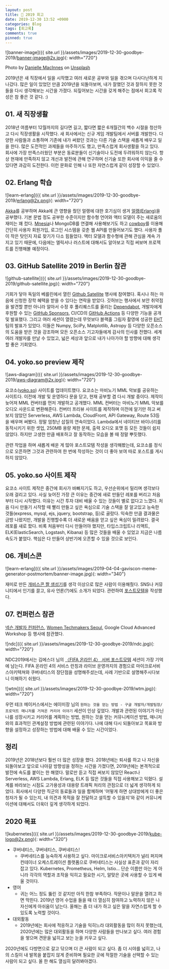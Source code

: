 ```yaml
---
layout: post
title: 🏡 2019 회고
date: 2019-12-30 13:52 +0900
categories: Blog
tags: [회고록]
comments: true
pinned: true
---
```



![banner-image]({{ site.url }}/assets/images/2019-12-30-goodbye-2019/banner-image@2x.jpg){: width="720"}

Photo by [Danielle MacInnes](https://unsplash.com/@dsmacinnes?utm_source=unsplash&utm_medium=referral&utm_content=creditCopyText) on [Unsplash](https://unsplash.com/s/photos/begin-again?utm_source=unsplash&utm_medium=referral&utm_content=creditCopyText)

2019년은 새 직장에서 일을 시작했고 여러 새로운 공부와 일을 겪으며 다사다난하게 지나갔다. 많은 일이 있었던 만큼 2019년을 되돌아보며, 내가 잘했던 것과 잘하지 못한 것들을 다시 생각해보는 시간을 가졌다. 되짚어보는 시간을 갖게 해주는 점에서 회고록 작성은 참 좋은 것 같다. :)

## 01. 새 직장생활

2018년 여름부터 12월까지의 길다면 길고, 짧다면 짧은 6개월간의 백수 시절을 청산하고 다시 직장생활을 시작했다. 새 회사에서는 신규 게임 개발팀에서 서버를 개발한다. 다양한 사람들과 소통하며 기존에 내가 써왔던 것과는 다른 기술 스택을 새롭게 배우고 일을 한다. 많은 도전적인 과제들을 마주하기도 했고, 만족스럽게 회사생활을 하고 있다. 회사에 가장 만족스러웠던 부분은 동료분들이 신기술이나 도전에 두려워하지 않는다. 항상 현재에 만족하지 않고 개선과 발전에 관해 연구하며 신기술 또한 회사에 이익을 줄 수 있다면 과감히 도전한다. 이런 문화로 인해 나 또한 자연스럽게 같이 성장할 수 있었다.

## 02. Erlang 학습

![learn-erlang]({{ site.url }}/assets/images/2019-12-30-goodbye-2019/erlang@2x.png){: width="720"}

[Akka](https://akka.io/)를 공부하며 Akka에 큰 영향을 줬던 얼랭에 대한 호기심이 생겨 [얼랭(Erlang)](https://ko.wikipedia.org/wiki/%EC%96%BC%EB%9E%AD)을 공부했다. 기본 문법 정도 공부한 수준이지만 함수형 언어와 액터 모델이 주는 새로움의 재미는 꽤 컸다. [Mnesia](https://erlang.org/doc/man/mnesia.html)나 MongoDB를 연결해 사용해보기도 하고 [cowboy](https://github.com/ninenines/cowboy)를 이용해 간단히 사용자 회원가입, 로그인 시스템을 갖춘 웹 API를 만들어보기도 했다. 사용자 풀이 작은 탓인지 자료 찾기가 다소 힘들었다. 액터 모델과 함수형에 관해 관심을 계속 가지고 있기 때문에, 다음에는 엘릭서나 러스트에 대해서도 알아보고 직접 써보며 프로젝트를 진행해볼 예정이다.

## 03. GitHub Satellite 2019 in Berlin 참관

![github-satellite]({{ site.url }}/assets/images/2019-12-30-goodbye-2019/github-satellite.jpg){: width="720"}

기회가 닿아 독일의 베를린에서 열린 [Github Satellite](https://githubsatellite.com/) 행사에 참여했다. 혹시나 하는 마음에 신청한 장학 혜택을 받을 수 있다는 연락을 받았다. 깃허브는 행사에서 보안 취약점을 발견할 뿐만 아니라 알아서 수정 후 풀리퀘스트를 올리는 [Dependabot](https://dependabot.com/), 개발자에게 후원할 수 있는 [GitHub Sponsors](https://github.com/sponsors), CI/CD의 [GitHub Actions](https://github.com/features/actions) 등 다양한 기능을 공개 및 발표했다. 그리고 여러 세션이 열렸는데 무엇보다 블랙홀 그림자 촬영에 성공한 [EHT](https://eventhorizontelescope.org/) 팀의 발표가 있었다. 이들은 Numpy, SciPy, Matplotlib, Astropy 등 다양한 오픈소스의 도움을 받은 것을 강조하며 모든 오픈소스 기고자들에게 감사의 인사를 전했다. 세계 여러 개발자를 만날 수 있었고, 넓은 세상과 앞으로 내가 나아가야 할 방향에 대해 생각할 좋은 기회였다.

## 04. yoko.so preview 제작

![aws-diagram]({{ site.url }}/assets/images/2019-12-30-goodbye-2019/aws-diagram@2x.jpg){: width="720"}

요코소([yoko.so](https://yoko.so)) 사이트를 업데이트했다. 요코소는 마비노기 MML 악보를 공유하는 사이트다. 이전에 개발 및 운영하다 문을 닫고, 현재 공부할 겸 다시 개발 중이다. 제작이 늦어져 MML 컨버터를 먼저 개발하고 공개했다. MML 컨버터는 마비노기 MML 악보를 오디오 사운드로 변환해준다. 컨버터 프리뷰 사이트를 제작하며 이전에 알기만 하고 써보지 않았던 Serverless, AWS Lambda, CloudFront, API Gateway, Route 53등을 배우며 써봤다. 정말 엄청난 삽질의 연속이었다. Lambda에서 네이티브 바이너리를 동작시키기 위한 셋업, 250MB 용량 제한 문제, 출력 오디오 포맷 등 모든 것들이 쉽지 않았다. 하지만 고생한 만큼 배포하고 잘 동작하는 모습을 볼 때 정말 뿌듯했다.

관련 작업을 하며 새롭게 배운 게 많아 포스트모템 작성을 생각해봤는데, 요코소를 정식으로 오픈하면 그것과 관련하여 한 번에 작성하는 것이 더 좋아 보여 따로 포스트를 게시하지 않았다.

## 05. yoko.so 사이트 제작

요코소 사이트 제작은 중간에 회사가 바빠지기도 하고, 우선순위에서 밀리며 생각보다 오래 걸리고 있다. 사실 늦어진 가장 큰 이유는 중간에 새로 만들던 레포를 버리고 처음부터 다시 시작했다. 이유는 시간 투자 대비 배울 수 있는 것들이 별로 없다고 느꼈다. 처음 다시 만들기 시작할 때 빨리 만들고 싶은 욕심으로 기술 스택을 잘 알고있고 능숙한 것들(express, mysql, ejs, jquery, bootstrap, 등)로 골랐다. 익숙한 만큼 결과물은 금방 나왔지만, 개발을 진행할수록 더 새로운 배움을 얻고 싶은 욕심이 밀려왔다. 결국 레포를 새로 팠다. 비록 처음부터 다시 만들어야 했지만, 타입스크립트나 리액트, ELK(ElasticSearch, Logstash, Kibana) 등 많은 것들을 배울 수 있었고 지금은 나름 속도가 붙었다. 핵심은 다 만들어 상반기에 오픈할 수 있을 것으로 보인다.

## 06. 개비스콘

![learn-erlang]({{ site.url }}/assets/images/2019-04-04-gaviscon-meme-generator-postmortem/banner-image.jpg){: width="340"}

재미로 만든 [개비스콘 짤 생성기](https://gvsc.rajephon.dev/)를 생각 이상으로 많은 사람이 이용해줬다. SNS나 커뮤니티에서 인기를 끌고, 유사 언론(?)에도 소개가 되었다. 관련하여 [포스트모템](https://blog.rajephon.dev/2019/04/04/gaviscon-meme-generator-postmortem/)을 작성했다.

## 07. 컨퍼런스 참관

[넥슨 개발자 컨퍼런스](https://ndc.nexon.com/main), [Women Techmakers Seoul](https://wtm-seoul-2019.firebaseapp.com/), Google Cloud Advanced Workshop 등 행사에 참관했다.

![ndc]({{ site.url }}/assets/images/2019-12-30-goodbye-2019/ndc.jpg){: width="720"}

NDC2019에서는 김에스더 님의 [〈FIFA 온라인 4〉 서버 포스트모템](http://ndcreplay.nexon.com/NDC2019/sessions/NDC2019_0058.html) 세션이 가장 기억에 남는다. FIFA 온라인 4의 서비스 런칭과 라이브 운영까지의 경험으로 마이크로서비스아키텍쳐와 쿠버네티스의 장단점을 성명해주셨는데, 사례 기반으로 설명해주시다보니 이해하기 쉬웠다.

![wtm]({{ site.url }}/assets/images/2019-12-30-goodbye-2019/wtm.jpg){: width="720"}

우먼 테크 메이커스에서는 에이미장 님의 `원하는 것을 얻는 방법 - 구글 개발자/개발팀장/프로덕트 매니저를 거쳐온 커리어 이야기` 세션이 인상 깊었다. 개발과 관련된 이야기가 아닌 나를 성장시키고 커리어를 계획하는 방법, 원하는 것을 얻는 커뮤니케이션 방법, 매니저와의 효과적인 관계설정 방법에 관련된 이야기다. 나에 대해 다시 되돌아보고 목표와 방향을 설정하고 성장하는 방법에 대해 배울 수 있는 시간이었다.

## 정리

2019년은 2018년보다 훨씬 더 많은 성장을 했다. 2018년에는 퇴사를 하고 나 자신을 되돌아보고 앞으로 나아갈 방향성을 정하는 시간을 가졌다면, 2019년에는 본격적으로 발전에 속도를 붙이는 한 해였다. 말로만 듣고 직접 써보지 않았던 React나 Serverless, AWS Lambda, Erlang, ELK 등 많은 것들을 직접 사용해보고 익혔다. 설계를 바라보는 시점도 고가용성과 대용량 트래픽 처리의 관점으로 더 넓게 생각하게 되었다. 회사에서 다양한 직군의 동료들과 일을 함께하며 '어떻게 하면 상대방에게 더 좋은 청자가 될 수 있는지, 내 의견과 목적을 잘 전달하고 설득할 수 있을지'와 같이 커뮤니케이션에 대해서도 더욱더 깊게 생각하게 되었다.

## 2020 목표

![kubernetes]({{ site.url }}/assets/images/2019-12-30-goodbye-2019/kube-logo@2x.png){: width="320"}

- 쿠버네티스, 쿠버네티스, 쿠버네티스!
  - 쿠버네티스를 능숙하게 사용하고 싶다. 마이크로서비스아키텍처가 널리 퍼지며 컨테이너 오케스트레이션 플랫폼으로 쿠버네티스는 사실상 표준과 같이 자리 잡고 있다. Kubernetes, Prometheus, Helm, Istio... 단순 이름만 아는 게 아니라 각각의 역할과 조작을 익히고 필요한 시기, 알맞은 곳에 사용할 수 있게 배울 것이다.
- 영어
  - 귀는 어느 정도 뚫린 것 같지만 아직 한참 부족하다. 작문이나 말문을 열려고 하면 막힌다. 2019년 영어 수업을 들을 때 더 열심히 참여하고 노력하지 않은 나 자신에게 아쉬움이 남는다. 올해는 좀 더 내가 하고 싶은 말을 자연스럽게 할 수 있도록 노력할 것이다.
- 대외활동
  - 2019년에는 회사에 적응하고 기술을 익히느라 대외활동을 많이 하지 못했는데, 2020년에는 많은 대외활동을 하며 다양한 사람들을 만나보고 싶다. 여러 경험을 쌓으며 견문을 넓히고 보는 눈을 키우고 싶다.

2020년에도 다방면으로 갈고 닦으며 더 큰 사람이 되고 싶다. 좀 더 시야를 넓히고, 나의 스킬이 내 발목을 붙잡지 않게 준비하며 필요한 곳에 적절한 기술을 선택할 수 있는 사람이 되고 싶다. 올 한 해도 열심히 달려봐야겠다.
